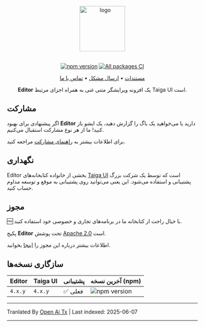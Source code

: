 <br />

<div align="center">
    <img src="https://raw.githubusercontent.com/taiga-family/editor/main/projects/demo/src/assets/icons/logo.svg" alt="logo" height="120px">
</div>

<br />

<div align="center">

[![npm version](https://img.shields.io/npm/v/@taiga-ui/editor.svg)](https://npmjs.com/package/@taiga-ui/editor)
[![All packages CI](https://github.com/taiga-family/editor/actions/workflows/build.yml/badge.svg?branch=main)](https://github.com/taiga-family/editor/actions/workflows/build.yml)

</div>

<p align="center">
    <a href="https://taiga-family.github.io/editor">مستندات</a> •
    <a href="https://github.com/taiga-family/editor/issues/new/choose">ارسال مشکل</a> •
    <a href="https://t.me/taiga_ui">تماس با ما</a>
</p>

<p align="center">
    <b>Editor</b> یک افزونه ویرایشگر متنی غنی به همراه اجزای مرتبط Taiga UI است.
</p>

## مشارکت

اگر پیشنهادی برای بهبود **Editor** دارید یا می‌خواهید یک باگ را گزارش دهید، یک ایشو باز کنید! ما از هر نوع مشارکت استقبال می‌کنیم.

برای اطلاعات بیشتر به [راهنمای مشارکت](https://raw.githubusercontent.com/taiga-family/editor/main/CONTRIBUTING.md) مراجعه کنید.

## نگهداری

Editor بخشی از خانواده کتابخانه‌های [Taiga UI](https://github.com/taiga-family/taiga-ui) است که توسط یک شرکت بزرگ پشتیبانی و استفاده می‌شود. این یعنی می‌توانید روی پشتیبانی به موقع و توسعه مداوم حساب کنید.

## مجوز

🆓 با خیال راحت از کتابخانه ما در برنامه‌های تجاری و خصوصی خود استفاده کنید.

پکیج **Editor** تحت پوشش [Apache 2.0](https://raw.githubusercontent.com/taiga-family/editor/main/LICENSE) است.

اطلاعات بیشتر درباره این مجوز را [اینجا](https://choosealicense.com/licenses/apache-2.0/) بخوانید.

## سازگاری نسخه‌ها

| Editor  | Taiga UI | پشتیبانی   | آخرین نسخه (npm)                                                                               |
| ------- | -------- | ---------- | ---------------------------------------------------------------------------------------------- |
| `4.x.y` | `4.x.y`  | ✅ فعلی     | ![npm version](https://img.shields.io/npm/v/@taiga-ui/editor?label=%40taiga-ui%2Feditor%20~%20v4) |

---

Tranlated By [Open Ai Tx](https://github.com/OpenAiTx/OpenAiTx) | Last indexed: 2025-06-07

---